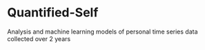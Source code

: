 # Quantified-Self
Analysis and machine learning models of personal time series data collected over 2 years
